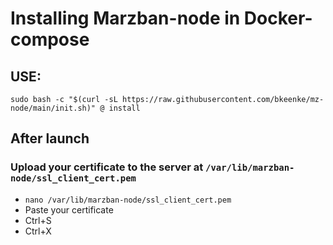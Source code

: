 # Installing Marzban-node in Docker-compose

## USE:
```
sudo bash -c "$(curl -sL https://raw.githubusercontent.com/bkeenke/mz-node/main/init.sh)" @ install
```
## After launch
### Upload your certificate to the server at `/var/lib/marzban-node/ssl_client_cert.pem`
- `nano /var/lib/marzban-node/ssl_client_cert.pem`
- Paste your certificate
- Ctrl+S
- Ctrl+X
